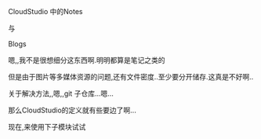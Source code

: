 CloudStudio 中的Notes

与

Blogs



嗯,,我不是很想细分这东西啊.明明都算是笔记之类的

但是由于图片等多媒体资源的问题,还有文件密度..至少要分开储存.这真是不好啊..



关于解决方法,,嗯,,git 子仓库...嗯...

那么CloudStudio的定义就有些要边了啊...



现在,来使用下子模块试试


